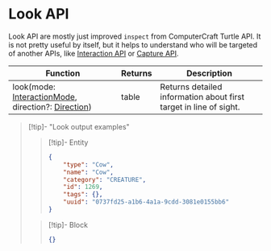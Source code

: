# Look API

Look API are mostly just improved `inspect` from ComputerCraft Turtle API. It is not pretty useful by itself, but it helps to understand who will be targeted of another APIs, like [Interaction API](interaction.md) or [Capture API](capture.md).

| Function                                           | Returns | Description                                                                                                                                                                                                                          |
|----------------------------------------------------|---------|--------------------------------------------------------------------------------------------------------------------------------------------------------------------------------------------------------------------------------------|
| look(mode: [InteractionMode](./introduction.md#interaction-mode), direction?: [Direction](./introduction.md#direction)) | table   | Returns detailed information about first target in line of sight.  |

> [!tip]- "Look output examples"
> > [!tip]- Entity
> > ```json
> > {
> >     "type": "Cow",
> >     "name": "Cow",
> >     "category": "CREATURE",
> >     "id": 1269,
> >     "tags": {},
> >     "uuid": "0737fd25-a1b6-4a1a-9cdd-3081e0155bb6"
> > }
> > ```
>
> > [!tip]- Block
> > ```json
> > {}
> > ```